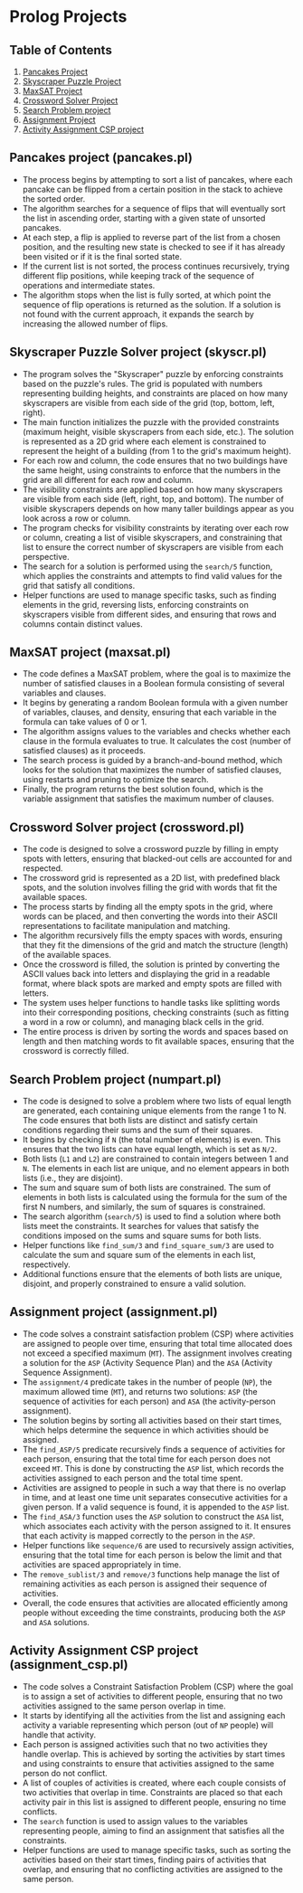 # Prolog Projects

## Table of Contents
1. [Pancakes Project](#pancakes-project)
2. [Skyscraper Puzzle Project](#skyscraper-puzzle-solver-project)
3. [MaxSAT Project](#maxsat-project)
4. [Crossword Solver Project](#crossword-solver-project)
5. [Search Problem project](#search-problem-project)
6. [Assignment Project](#assignment-project)
7. [Activity Assignment CSP project](#activity-assignment-csp-project)


## Pancakes project (pancakes.pl)

- The process begins by attempting to sort a list of pancakes, where each pancake can be flipped from a certain position in the stack to achieve the sorted order.
- The algorithm searches for a sequence of flips that will eventually sort the list in ascending order, starting with a given state of unsorted pancakes.
- At each step, a flip is applied to reverse part of the list from a chosen position, and the resulting new state is checked to see if it has already been visited or if it is the final sorted state.
- If the current list is not sorted, the process continues recursively, trying different flip positions, while keeping track of the sequence of operations and intermediate states.
- The algorithm stops when the list is fully sorted, at which point the sequence of flip operations is returned as the solution. If a solution is not found with the current approach, it expands the search by increasing the allowed number of flips.

## Skyscraper Puzzle Solver project (skyscr.pl)

- The program solves the "Skyscraper" puzzle by enforcing constraints based on the puzzle's rules. The grid is populated with numbers representing building heights, and constraints are placed on how many skyscrapers are visible from each side of the grid (top, bottom, left, right).
- The main function initializes the puzzle with the provided constraints (maximum height, visible skyscrapers from each side, etc.). The solution is represented as a 2D grid where each element is constrained to represent the height of a building (from 1 to the grid's maximum height).
- For each row and column, the code ensures that no two buildings have the same height, using constraints to enforce that the numbers in the grid are all different for each row and column.
- The visibility constraints are applied based on how many skyscrapers are visible from each side (left, right, top, and bottom). The number of visible skyscrapers depends on how many taller buildings appear as you look across a row or column.
- The program checks for visibility constraints by iterating over each row or column, creating a list of visible skyscrapers, and constraining that list to ensure the correct number of skyscrapers are visible from each perspective.
- The search for a solution is performed using the `search/5` function, which applies the constraints and attempts to find valid values for the grid that satisfy all conditions.
- Helper functions are used to manage specific tasks, such as finding elements in the grid, reversing lists, enforcing constraints on skyscrapers visible from different sides, and ensuring that rows and columns contain distinct values.

## MaxSAT project (maxsat.pl)

- The code defines a MaxSAT problem, where the goal is to maximize the number of satisfied clauses in a Boolean formula consisting of several variables and clauses.
- It begins by generating a random Boolean formula with a given number of variables, clauses, and density, ensuring that each variable in the formula can take values of 0 or 1.
- The algorithm assigns values to the variables and checks whether each clause in the formula evaluates to true. It calculates the cost (number of satisfied clauses) as it proceeds.
- The search process is guided by a branch-and-bound method, which looks for the solution that maximizes the number of satisfied clauses, using restarts and pruning to optimize the search.
- Finally, the program returns the best solution found, which is the variable assignment that satisfies the maximum number of clauses.

## Crossword Solver project (crossword.pl)

- The code is designed to solve a crossword puzzle by filling in empty spots with letters, ensuring that blacked-out cells are accounted for and respected.
- The crossword grid is represented as a 2D list, with predefined black spots, and the solution involves filling the grid with words that fit the available spaces.
- The process starts by finding all the empty spots in the grid, where words can be placed, and then converting the words into their ASCII representations to facilitate manipulation and matching.
- The algorithm recursively fills the empty spaces with words, ensuring that they fit the dimensions of the grid and match the structure (length) of the available spaces.
- Once the crossword is filled, the solution is printed by converting the ASCII values back into letters and displaying the grid in a readable format, where black spots are marked and empty spots are filled with letters.
- The system uses helper functions to handle tasks like splitting words into their corresponding positions, checking constraints (such as fitting a word in a row or column), and managing black cells in the grid.
- The entire process is driven by sorting the words and spaces based on length and then matching words to fit available spaces, ensuring that the crossword is correctly filled.

## Search Problem project (numpart.pl)

- The code is designed to solve a problem where two lists of equal length are generated, each containing unique elements from the range 1 to N. The code ensures that both lists are distinct and satisfy certain conditions regarding their sums and the sum of their squares.
- It begins by checking if `N` (the total number of elements) is even. This ensures that the two lists can have equal length, which is set as `N/2`.
- Both lists (`L1` and `L2`) are constrained to contain integers between 1 and `N`. The elements in each list are unique, and no element appears in both lists (i.e., they are disjoint).
- The sum and square sum of both lists are constrained. The sum of elements in both lists is calculated using the formula for the sum of the first N numbers, and similarly, the sum of squares is constrained.
- The search algorithm (`search/5`) is used to find a solution where both lists meet the constraints. It searches for values that satisfy the conditions imposed on the sums and square sums for both lists.
- Helper functions like `find_sum/3` and `find_square_sum/3` are used to calculate the sum and square sum of the elements in each list, respectively.
- Additional functions ensure that the elements of both lists are unique, disjoint, and properly constrained to ensure a valid solution.


## Assignment project (assignment.pl)

- The code solves a constraint satisfaction problem (CSP) where activities are assigned to people over time, ensuring that total time allocated does not exceed a specified maximum (`MT`). The assignment involves creating a solution for the `ASP` (Activity Sequence Plan) and the `ASA` (Activity Sequence Assignment).
- The `assignment/4` predicate takes in the number of people (`NP`), the maximum allowed time (`MT`), and returns two solutions: `ASP` (the sequence of activities for each person) and `ASA` (the activity-person assignment).
- The solution begins by sorting all activities based on their start times, which helps determine the sequence in which activities should be assigned.
- The `find_ASP/5` predicate recursively finds a sequence of activities for each person, ensuring that the total time for each person does not exceed `MT`. This is done by constructing the `ASP` list, which records the activities assigned to each person and the total time spent.
- Activities are assigned to people in such a way that there is no overlap in time, and at least one time unit separates consecutive activities for a given person. If a valid sequence is found, it is appended to the `ASP` list.
- The `find_ASA/3` function uses the `ASP` solution to construct the `ASA` list, which associates each activity with the person assigned to it. It ensures that each activity is mapped correctly to the person in the `ASP`.
- Helper functions like `sequence/6` are used to recursively assign activities, ensuring that the total time for each person is below the limit and that activities are spaced appropriately in time.
- The `remove_sublist/3` and `remove/3` functions help manage the list of remaining activities as each person is assigned their sequence of activities.
- Overall, the code ensures that activities are allocated efficiently among people without exceeding the time constraints, producing both the `ASP` and `ASA` solutions.


## Activity Assignment CSP project (assignment_csp.pl)

- The code solves a Constraint Satisfaction Problem (CSP) where the goal is to assign a set of activities to different people, ensuring that no two activities assigned to the same person overlap in time.
- It starts by identifying all the activities from the list and assigning each activity a variable representing which person (out of `NP` people) will handle that activity.
- Each person is assigned activities such that no two activities they handle overlap. This is achieved by sorting the activities by start times and using constraints to ensure that activities assigned to the same person do not conflict.
- A list of couples of activities is created, where each couple consists of two activities that overlap in time. Constraints are placed so that each activity pair in this list is assigned to different people, ensuring no time conflicts.
- The `search` function is used to assign values to the variables representing people, aiming to find an assignment that satisfies all the constraints.
- Helper functions are used to manage specific tasks, such as sorting the activities based on their start times, finding pairs of activities that overlap, and ensuring that no conflicting activities are assigned to the same person.

